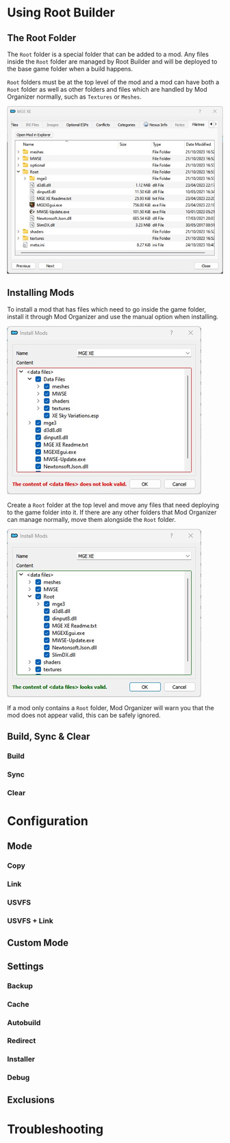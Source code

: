 # Using Root Builder

## The Root Folder
The `Root` folder is a special folder that can be added to a mod. Any files inside the `Root` folder are managed by Root Builder and will be deployed to the base game folder when a build happens.

`Root` folders must be at the top level of the mod and a mod can have both a `Root` folder as well as other folders and files which are handled by Mod Organizer normally, such as `Textures` or `Meshes`.

![Example Root Folder](img\root_folder.jpg)

## Installing Mods
To install a mod that has files which need to go inside the game folder, install it through Mod Organizer and use the manual option when installing.

![Example Mod Install Before](img\install_before.jpg)

Create a `Root` folder at the top level and move any files that need deploying to the game folder into it. If there are any other folders that Mod Organizer can manage normally, move them alongside the `Root` folder.

![Example Mod Install After](img\install_after.jpg)

If a mod only contains a `Root` folder, Mod Organizer will warn you that the mod does not appear valid, this can be safely ignored.

## Build, Sync & Clear

### Build
### Sync
### Clear

# Configuration

## Mode

### Copy
### Link
### USVFS
### USVFS + Link

## Custom Mode

## Settings

### Backup
### Cache
### Autobuild
### Redirect
### Installer
### Debug

## Exclusions

# Troubleshooting
